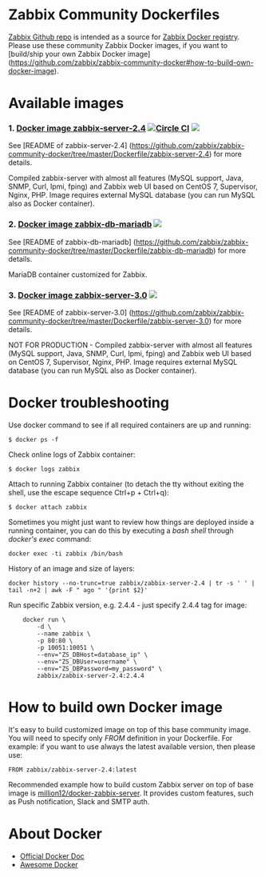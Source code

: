 Zabbix Community Dockerfiles
============================

[Zabbix Github repo](https://github.com/zabbix/zabbix-community-docker) is intended
 as a source for [Zabbix Docker registry](https://hub.docker.com/u/zabbix/).
Please use these community Zabbix Docker images, if you want to 
[build/ship your own Zabbix Docker image]
(https://github.com/zabbix/zabbix-community-docker#how-to-build-own-docker-image).

Available images
================

### 1. [Docker image zabbix-server-2.4](https://registry.hub.docker.com/u/zabbix/zabbix-server-2.4/) [![Circle CI](https://circleci.com/gh/zabbix/zabbix-community-docker/tree/master.svg?style=svg&circle-token=930b0a85da051123bf3f2c9c28ede5b29c607665)](https://circleci.com/gh/zabbix/zabbix-community-docker/tree/master) [![](https://badge.imagelayers.io/zabbix/zabbix-server-2.4:latest.svg)](https://imagelayers.io/?images=zabbix/zabbix-server-2.4:latest)

See [README of zabbix-server-2.4]
(https://github.com/zabbix/zabbix-community-docker/tree/master/Dockerfile/zabbix-server-2.4) 
for more details.

Compiled zabbix-server with almost all features (MySQL support, Java, SNMP, 
Curl, Ipmi, fping) and Zabbix web UI based on CentOS 7, Supervisor, Nginx, PHP. 
Image requires external MySQL database (you can run MySQL also as Docker 
container).

### 2. [Docker image zabbix-db-mariadb](https://registry.hub.docker.com/u/zabbix/zabbix-db-mariadb/) [![](https://badge.imagelayers.io/zabbix/zabbix-db-mariadb:latest.svg)](https://imagelayers.io/?images=zabbix/zabbix-db-mariadb:latest)

See [README of zabbix-db-mariadb]
(https://github.com/zabbix/zabbix-community-docker/tree/master/Dockerfile/zabbix-db-mariadb) 
for more details.

MariaDB container customized for Zabbix.

### 3. [Docker image zabbix-server-3.0](https://registry.hub.docker.com/u/zabbix/zabbix-server-3.0/) [![](https://badge.imagelayers.io/zabbix/zabbix-server-3.0:dev.svg)](https://imagelayers.io/?images=zabbix/zabbix-server-3.0:dev)

See [README of zabbix-server-3.0]
(https://github.com/zabbix/zabbix-community-docker/tree/master/Dockerfile/zabbix-server-3.0) 
for more details.

NOT FOR PRODUCTION - Compiled zabbix-server with almost all features 
(MySQL support, Java, SNMP, Curl, Ipmi, fping) and Zabbix web UI based on 
CentOS 7, Supervisor, Nginx, PHP. Image requires external MySQL database 
(you can run MySQL also as Docker container).

Docker troubleshooting
======================

Use docker command to see if all required containers are up and running: 
```
$ docker ps -f
```

Check online logs of Zabbix container:
```
$ docker logs zabbix
```

Attach to running Zabbix container (to detach the tty without exiting the shell, 
use the escape sequence Ctrl+p + Ctrl+q):
```
$ docker attach zabbix
```

Sometimes you might just want to review how things are deployed inside a running
 container, you can do this by executing a _bash shell_ through _docker's 
 exec_ command: 
```
docker exec -ti zabbix /bin/bash
```

History of an image and size of layers: 
``` 
docker history --no-trunc=true zabbix/zabbix-server-2.4 | tr -s ' ' | tail -n+2 | awk -F " ago " '{print $2}'
```

Run specific Zabbix version, e.g. 2.4.4 - just specify 2.4.4 tag for image:
```
	docker run \
		-d \
		--name zabbix \
		-p 80:80 \
		-p 10051:10051 \
		--env="ZS_DBHost=database_ip" \
		--env="ZS_DBUser=username" \
		--env="ZS_DBPassword=my_password" \
		zabbix/zabbix-server-2.4:2.4.4
```

How to build own Docker image
=============================

It's easy to build customized image on top of this base community image. 
You will need to specify only _FROM_ definition in your Dockerfile. For 
example: if you want to use always the latest available version, then please use:

```
FROM zabbix/zabbix-server-2.4:latest
```

Recommended example how to build custom Zabbix server on top of base image is 
[million12/docker-zabbix-server](https://github.com/million12/docker-zabbix-server). 
It provides custom features, such as Push notification, Slack and SMTP auth.  

About Docker
============

* [Official Docker Doc](https://docs.docker.com/)
* [Awesome Docker](http://getawesomeness.com/get/docker)
